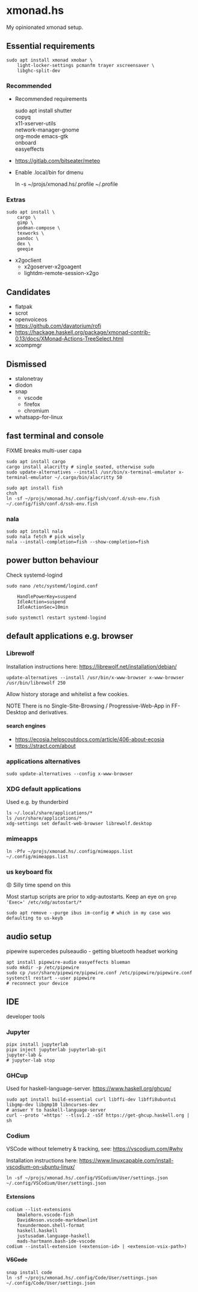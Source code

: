 # xmonad.hs

My opinionated xmonad setup.

## Essential requirements

    sudo apt install xmonad xmobar \
        light-locker-settings pcmanfm trayer xscreensaver \
        libghc-split-dev

### Recommended

* Recommended requirements

    sudo apt install shutter \
        copyq \
        x11-xserver-utils \
        network-manager-gnome \
        org-mode emacs-gtk \
        onboard \
        easyeffects

* <https://gitlab.com/bitseater/meteo>

* Enable .local/bin for dmenu

    ln -s ~/projs/xmonad.hs/.profile ~/.profile

### Extras

    sudo apt install \
        cargo \
        gimp \
        podman-compose \
        texworks \
        pandoc \
        dex \
        geeqie

* x2goclient
  * x2goserver-x2goagent
  * lightdm-remote-session-x2go

## Candidates

* flatpak
* scrot
* openvoiceos
* <https://github.com/davatorium/rofi>
* <https://hackage.haskell.org/package/xmonad-contrib-0.13/docs/XMonad-Actions-TreeSelect.html>
* xcompmgr

## Dismissed

* stalonetray
* diodon
* snap
  * vscode
  * firefox
  * chromium
* whatsapp-for-linux

## fast terminal and console

FIXME breaks multi-user capa

    sudo apt install cargo
    cargo install alacritty # single seated, otherwise sudo
    sudo update-alternatives --install /usr/bin/x-terminal-emulator x-terminal-emulator ~/.cargo/bin/alacritty 50

    sudo apt install fish
    chsh
    ln -sf ~/projs/xmonad.hs/.config/fish/conf.d/ssh-env.fish ~/.config/fish/conf.d/ssh-env.fish

### nala

    sudo apt install nala
    sudo nala fetch # pick wisely
    nala --install-completion=fish --show-completion=fish

## power button behaviour

Check systemd-logind

    sudo nano /etc/systemd/logind.conf

        HandlePowerKey=suspend
        IdleAction=suspend
        IdleActionSec=10min

    sudo systemctl restart systemd-logind

## default applications e.g. browser

### Librewolf

Installation instructions here: <https://librewolf.net/installation/debian/>

    update-alternatives --install /usr/bin/x-www-browser x-www-browser /usr/bin/librewolf 250

Allow history storage and whitelist a few cookies.

NOTE There is no Single-Site-Browsing / Progressive-Web-App in FF-Desktop and derivatives.

#### search engines

* <https://ecosia.helpscoutdocs.com/article/406-about-ecosia>
* <https://stract.com/about>

### applications alternatives

    sudo update-alternatives --config x-www-browser

### XDG default applications

Used e.g. by thunderbird

    ls ~/.local/share/applications/*
    ls /usr/share/applications/*
    xdg-settings set default-web-browser librewolf.desktop

### mimeapps

    ln -Pfv ~/projs/xmonad.hs/.config/mimeapps.list ~/.config/mimeapps.list

### us keyboard fix

:rage: Silly time spend on this

Most startup scripts are prior to xdg-autostarts.
Keep an eye on `grep 'Exec=' /etc/xdg/autostart/*`

    sudo apt remove --purge ibus im-config # which in my case was defaulting to us-keyb

## audio setup

pipewire supercedes pulseaudio - getting bluetooth headset working

    apt install pipewire-audio easyeffects blueman
    sudo mkdir -p /etc/pipewire
    sudo cp /usr/share/pipewire/pipewire.conf /etc/pipewire/pipewire.conf
    systenctl restart --user pipewire
    # reconnect your device

## IDE

developer tools

### Jupyter

    pipx install jupyterlab
    pipx inject jupyterlab jupyterlab-git
    jupyter-lab &
    # jupyter-lab stop

### GHCup

Used for haskell-language-server. <https://www.haskell.org/ghcup/>

    sudo apt install build-essential curl libffi-dev libffi8ubuntu1 libgmp-dev libgmp10 libncurses-dev
    # answer Y to haskell-language-server
    curl --proto '=https' --tlsv1.2 -sSf https://get-ghcup.haskell.org | sh

### Codium

VSCode without telemetry & tracking, see: <https://vscodium.com/#why>

Installation instructions here: <https://www.linuxcapable.com/install-vscodium-on-ubuntu-linux/>

    ln -sf ~/projs/xmonad.hs/.config/VSCodium/User/settings.json ~/.config/VSCodium/User/settings.json

#### Extensions

    codium --list-extensions
        bmalehorn.vscode-fish
        DavidAnson.vscode-markdownlint
        foxundermoon.shell-format
        haskell.haskell
        justusadam.language-haskell
        mads-hartmann.bash-ide-vscode
    codium --install-extension (<extension-id> | <extension-vsix-path>)

#### ~~VSCode~~

    snap install code
    ln -sf ~/projs/xmonad.hs/.config/Code/User/settings.json ~/.config/Code/User/settings.json
